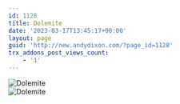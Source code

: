 ```yaml
---
id: 1128
title: Dolemite
date: '2023-03-17T13:45:17+00:00'
layout: page
guid: 'http://new.andydixon.com/?page_id=1128'
trx_addons_post_views_count:
    - '1'
---
```


![Dolemite](https://i0.wp.com/assets.g8x2.ldn.idrivee2-23.com/posters/Dolemite%2001.jpg?w=1200&ssl=1 "Dolemite")  
![Dolemite](https://i0.wp.com/assets.g8x2.ldn.idrivee2-23.com/posters/Dolemite%2002.jpg?w=1200&ssl=1 "Dolemite")